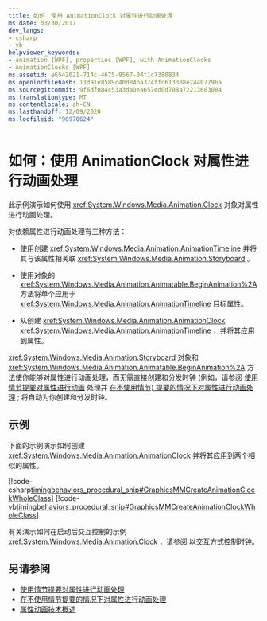 ```yaml
---
title: 如何：使用 AnimationClock 对属性进行动画处理
ms.date: 03/30/2017
dev_langs:
- csharp
- vb
helpviewer_keywords:
- animation [WPF], properties [WPF], with AnimationClocks
- AnimationClocks [WPF]
ms.assetid: e6542021-714c-4675-9567-04f1c7380834
ms.openlocfilehash: 13d91e8589c40d84ba374ffc613388e24407796a
ms.sourcegitcommit: 9f6df084c53a3da0ea657ed0d708a72213683084
ms.translationtype: MT
ms.contentlocale: zh-CN
ms.lasthandoff: 12/09/2020
ms.locfileid: "96970624"
---
```

# <a name="how-to-animate-a-property-by-using-an-animationclock"></a>如何：使用 AnimationClock 对属性进行动画处理
此示例演示如何使用 <xref:System.Windows.Media.Animation.Clock> 对象对属性进行动画处理。  
  
 对依赖属性进行动画处理有三种方法：  
  
- 使用创建 <xref:System.Windows.Media.Animation.AnimationTimeline> 并将其与该属性相关联 <xref:System.Windows.Media.Animation.Storyboard> 。  
  
- 使用对象的 <xref:System.Windows.Media.Animation.Animatable.BeginAnimation%2A> 方法将单个应用于 <xref:System.Windows.Media.Animation.AnimationTimeline> 目标属性。  
  
- 从创建 <xref:System.Windows.Media.Animation.AnimationClock> <xref:System.Windows.Media.Animation.AnimationTimeline> ，并将其应用到属性。  
  
 <xref:System.Windows.Media.Animation.Storyboard> 对象和 <xref:System.Windows.Media.Animation.Animatable.BeginAnimation%2A> 方法使你能够对属性进行动画处理，而无需直接创建和分发时钟 (例如，请参阅 [使用情节提要对属性进行动画](how-to-animate-a-property-by-using-a-storyboard.md) 处理并 [在不使用情节) 提要的情况下对属性进行动画处理](how-to-animate-a-property-without-using-a-storyboard.md) ; 将自动为你创建和分发时钟。  
  
## <a name="example"></a>示例  
 下面的示例演示如何创建 <xref:System.Windows.Media.Animation.AnimationClock> 并将其应用到两个相似的属性。  
  
 [!code-csharp[timingbehaviors_procedural_snip#GraphicsMMCreateAnimationClockWholeClass](~/samples/snippets/csharp/VS_Snippets_Wpf/timingbehaviors_procedural_snip/CSharp/AnimationClockExample.cs#graphicsmmcreateanimationclockwholeclass)]
 [!code-vb[timingbehaviors_procedural_snip#GraphicsMMCreateAnimationClockWholeClass](~/samples/snippets/visualbasic/VS_Snippets_Wpf/timingbehaviors_procedural_snip/visualbasic/animationclockexample.vb#graphicsmmcreateanimationclockwholeclass)]  
  
 有关演示如何在启动后交互控制的示例 <xref:System.Windows.Media.Animation.Clock> ，请参阅 [以交互方式控制时钟](how-to-interactively-control-a-clock.md)。  
  
## <a name="see-also"></a>另请参阅

- [使用情节提要对属性进行动画处理](how-to-animate-a-property-by-using-a-storyboard.md)
- [在不使用情节提要的情况下对属性进行动画处理](how-to-animate-a-property-without-using-a-storyboard.md)
- [属性动画技术概述](property-animation-techniques-overview.md)
